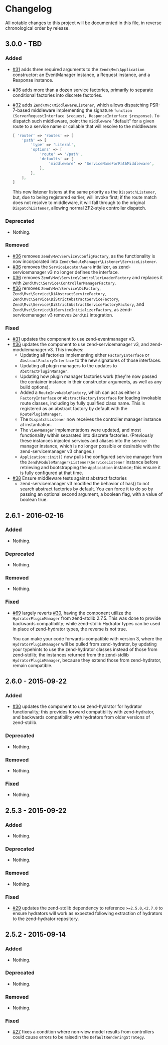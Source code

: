 # Changelog

All notable changes to this project will be documented in this file, in reverse chronological order by release.

## 3.0.0 - TBD

### Added

- [#31](https://github.com/zendframework/zend-mvc/pull/31) adds three required
  arguments to the `Zend\Mvc\Application` constructor: an EventManager
  instance, a Request instance, and a Response instance.
- [#36](https://github.com/zendframework/zend-mvc/pull/36) adds more than a
  dozen service factories, primarily to separate conditional factories into
  discrete factories.
- [#32](https://github.com/zendframework/zend-mvc/pull/32) adds
  `Zend\Mvc\MiddlewareListener`, which allows dispatching PSR-7-based middleware
  implementing the signature `function (ServerRequestInterface $request,
  ResponseInterface $response)`. To dispatch such middleware, point the
  `middleware` "default" for a given route to a service name or callable that
  will resolve to the middleware:

  ```php
  [ 'router' => 'routes' => [
      'path' => [
          'type' => 'Literal',
          'options' => [
              'route' => '/path',
              'defaults' => [
                  'middleware' => 'ServiceNameForPathMiddleware',
              ],
          ],
      ],
  ]
  ```

  This new listener listens at the same priority as the `DispatchListener`, but,
  due to being registered earlier, will invoke first; if the route match does
  not resolve to middleware, it will fall through to the original
  `DispatchListener`, allowing normal ZF2-style controller dispatch.

### Deprecated

- Nothing.

### Removed

- [#36](https://github.com/zendframework/zend-mvc/pull/36) removes
  `Zend\Mvc\Service\ConfigFactory`, as the functionality is now incorporated
  into `Zend\ModuleManager\Listener\ServiceListener`.
- [#36](https://github.com/zendframework/zend-mvc/pull/36) removes
  the `ServiceLocatorAware` intializer, as zend-servicemanager v3 no longer
  defines the interface.
- [#36](https://github.com/zendframework/zend-mvc/pull/36) removes
  `Zend\Mvc\Service\ControllerLoaderFactory` and replaces it with
  `Zend\Mvc\Service\ControllerManagerFactory`.
- [#36](https://github.com/zendframework/zend-mvc/pull/36) removes
  `Zend\Mvc\Service\DiFactory`, `Zend\Mvc\Service\DiAbstractServiceFactory`,
  `Zend\Mvc\Service\DiStrictAbstractServiceFactory`,
  `Zend\Mvc\Service\DiStrictAbstractServiceFactoryFactory`,
  and `Zend\Mvc\Service\DiServiceInitializerFactory`, as zend-servicemanager v3
  removes `Zend\Di` integration.

### Fixed

- [#31](https://github.com/zendframework/zend-mvc/pull/31) updates the component
  to use zend-eventmanager v3.
- [#36](https://github.com/zendframework/zend-mvc/pull/36) updates the component
  to use zend-servicemanager v3, and zend-modulemanager v3. This involves:
  - Updating all factories implementing either `FactoryInterface` or
    `AbstractFactoryInterface` to the new signatures of those interfaces.
  - Updating all plugin managers to the updates to `AbstractPluginManager`.
  - Updating how plugin manager factories work (they're now passed the container
    instance in their constructor arguments, as well as any build options).
  - Added a `RouteInvokableFactory`, which can act as either a
   `FactoryInterface` or `AbstractFactoryInterface` for loading invokable route
   classes, including by fully qualified class name. This is registered as an
   abstract factory by default with the `RoutePluginManager`.
  - The `DispatchListener` now receives the controller manager instance at
    instantiation.
  - The `ViewManager` implementations were updated, and most functionality
    within separated into discrete factories. (Previously these instances
    injected services and aliases into the service manager instance, which is no
    longer possible or desirable with the zend-servicemanager v3 changes.)
  - `Application::init()` now pulls the configured service manager from the
    `Zend\ModuleManager\Listener\ServiceListener` instance before retrieving and
    bootstrapping the `Application` instance; this ensure it is fully
    configured at that time.
- [#38](https://github.com/zendframework/zend-mvc/pull/38) Ensure middleware
  tests against abstract factories
  - zend-servicemanager v3 modified the behavior of has() to not search abstract
    factories by default. You can force it to do so by passing an optional
    second argument, a boolean flag, with a value of boolean true.

## 2.6.1 - 2016-02-16

### Added

- Nothing.

### Deprecated

- Nothing.

### Removed

- Nothing.

### Fixed

- [#69](https://github.com/zendframework/zend-mvc/pull/69) largely reverts
  [#30](https://github.com/zendframework/zend-mvc/pull/30), having the component
  utilize the `HydratorPluginManager` from zend-stdlib 2.7.5. This was done to
  provide backwards compatibility; while zend-stdlib Hydrator types can be used
  in place of zend-hydrator types, the reverse is not true.

  You can make your code forwards-compatible with version 3, where the
  `HydratorPluginManager` will be pulled from zend-hydrator, by updating your
  typehints to use the zend-hydrator classes instead of those from zend-stdlib;
  the instances returned from the zend-stdlib `HydratorPluginManager`, because
  they extend those from zend-hydrator, remain compatible. 

## 2.6.0 - 2015-09-22

### Added

- [#30](https://github.com/zendframework/zend-mvc/pull/30) updates the component
  to use zend-hydrator for hydrator functionality; this provides forward
  compatibility with zend-hydrator, and backwards compatibility with
  hydrators from older versions of zend-stdlib.

### Deprecated

- Nothing.

### Removed

- Nothing.

### Fixed

- Nothing.

## 2.5.3 - 2015-09-22

### Added

- Nothing.

### Deprecated

- Nothing.

### Removed

- Nothing.

### Fixed

- [#29](https://github.com/zendframework/zend-mvc/pull/29) updates the
  zend-stdlib dependency to reference `>=2.5.0,<2.7.0` to ensure hydrators
  will work as expected following extraction of hydrators to the zend-hydrator
  repository.

## 2.5.2 - 2015-09-14

### Added

- Nothing.

### Deprecated

- Nothing.

### Removed

- Nothing.

### Fixed

- [#27](https://github.com/zendframework/zend-mvc/pull/27) fixes a condition
  where non-view model results from controllers could cause errors to be
  raisedin the `DefaultRenderingStrategy`.
